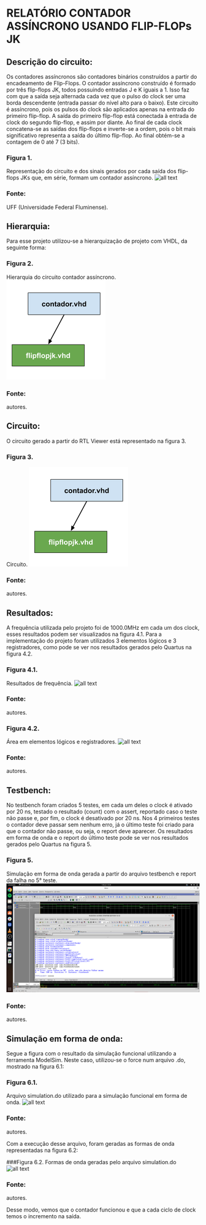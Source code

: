 # RELATÓRIO CONTADOR ASSÍNCRONO USANDO FLIP-FLOPs JK

## Descrição do circuito:
Os contadores assíncronos são contadores binários construídos a partir do encadeamento de Flip-Flops. O contador assíncrono construído é formado por três flip-flops JK, todos possuindo entradas J e K iguais a 1. Isso faz com que a saída seja alternada cada vez que o pulso do clock ser uma borda descendente (entrada passar do nível alto para o baixo).
Este circuito é assíncrono, pois os pulsos do clock são aplicados apenas na entrada do primeiro flip-flop. A saída do primeiro flip-flop está conectada à entrada de clock do segundo flip-flop, e assim por diante.
Ao final de cada clock concatena-se as saídas dos flip-flops e inverte-se a ordem, pois o bit mais significativo representa a saída do último flip-flop. Ao final obtém-se a contagem de 0 até 7 (3 bits).

### Figura 1.
Representação do circuito e dos sinais gerados por cada saída dos flip-flops JKs que, em série, formam um contador assíncrono.
![all text]()

### Fonte:
UFF (Universidade Federal Fluminense).


## Hierarquia:
Para esse projeto utilizou-se a hierarquização de projeto com VHDL, da seguinte forma:

### Figura 2.
Hierarquia do circuito contador assíncrono.
![all text](https://github.com/eduperottoni/projetos-sd/blob/main/contadorAssincronoFlipFlopsJK/img/hierarquia.png?raw=true)

### Fonte:
autores.


## Circuito:
O circuito gerado a partir do RTL Viewer está representado na figura 3.

### Figura 3.
Circuito.
![all text](https://github.com/eduperottoni/projetos-sd/blob/main/contadorAssincronoFlipFlopsJK/img/hierarquia.png?raw=true)

### Fonte:
autores.


## Resultados:
A frequência utilizada pelo projeto foi de 1000.0MHz em cada um dos clock, esses resultados podem ser visualizados na figura 4.1. Para a implementação do projeto foram utilizados 3 elementos lógicos e 3 registradores, como pode se ver nos resultados gerados pelo Quartus na figura 4.2.

### Figura 4.1.
Resultados de frequência.
![all text]()

### Fonte:
autores.

### Figura 4.2.
Área em elementos lógicos e registradores.
![all text]()

### Fonte:
autores.

## Testbench:
No testbench foram criados 5 testes, em cada um deles o clock é ativado por 20 ns, testado o resultado (count) com o assert, reportado caso o teste não passe e, por fim, o clock é desativado por 20 ns. Nos 4 primeiros testes o contador deve passar sem nenhum erro, já o último teste foi criado para que o contador não passe, ou seja, o report deve aparecer. Os resultados em forma de onda e o report do último teste pode se ver nos resultados gerados pelo Quartus na figura 5.

### Figura 5.
Simulação em forma de onda gerada a partir do arquivo testbench e report da falha no 5° teste.
![all text](https://github.com/eduperottoni/projetos-sd/blob/main/contadorAssincronoFlipFlopsJK/img/simulacaoOndaTestbench.png)

### Fonte:
autores.


## Simulação em forma de onda:
Segue a figura com o resultado da simulação funcional utilizando a ferramenta ModelSim. Neste caso, utilizou-se o force num arquivo .do, mostrado na figura 6.1:

### Figura 6.1.
Arquivo simulation.do utilizado para a simulação funcional em forma de onda.
![all text]()

### Fonte:
autores.


Com a execução desse arquivo, foram geradas as formas de onda representadas na figura 6.2:

###Figura 6.2.
Formas de onda geradas pelo arquivo simulation.do
![all text]()

### Fonte:
autores.

Desse modo, vemos que o contador funcionou e que a cada ciclo de clock temos
o incremento na saída.
